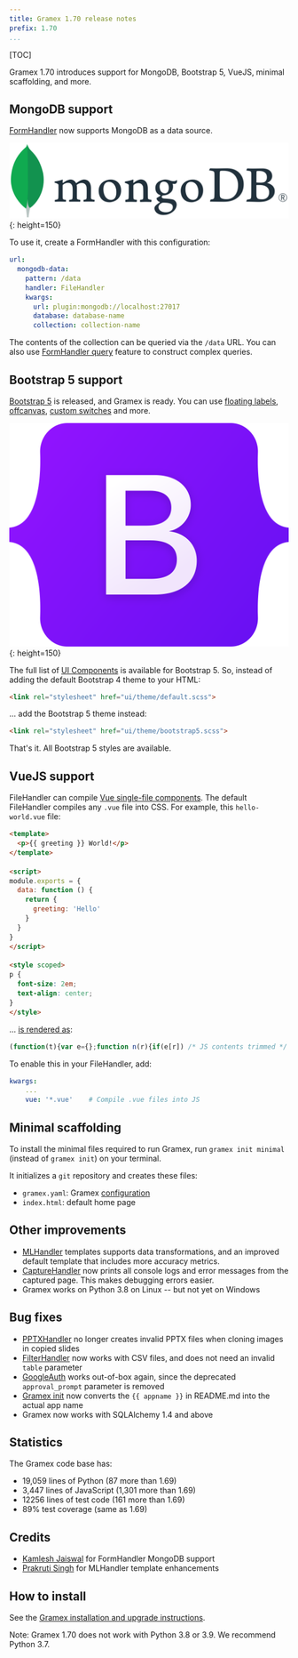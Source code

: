 ```yaml
---
title: Gramex 1.70 release notes
prefix: 1.70
...
```


[TOC]

Gramex 1.70 introduces support for MongoDB, Bootstrap 5, VueJS, minimal scaffolding, and more.


## MongoDB support

[FormHandler](../../formhandler/) now supports MongoDB as a data source.

![MongoDB logo](mongodb-logo.svg){: height=150}

To use it, create a FormHandler with this configuration:

```yaml
url:
  mongodb-data:
    pattern: /data
    handler: FileHandler
    kwargs:
      url: plugin:mongodb://localhost:27017
      database: database-name
      collection: collection-name
```

The contents of the collection can be queried via the `/data` URL. You can also use
[FormHandler query](../../formhandler/#formhandler-query) feature to construct complex queries.


## Bootstrap 5 support

[Bootstrap 5](https://getbootstrap.com/docs/5.0/getting-started/introduction/) is released, and Gramex is ready. You can use
[floating labels](https://getbootstrap.com/docs/5.0/forms/floating-labels/),
[offcanvas](https://getbootstrap.com/docs/5.0/components/offcanvas/),
[custom switches](https://getbootstrap.com/docs/5.0/forms/checks-radios/) and more.

![Bootstrap logo](bootstrap-logo.svg){: height=150}

The full list of [UI Components](../../uicomponents/) is available for Bootstrap 5. So, instead of adding the default Bootstrap 4 theme to your HTML:

```html
<link rel="stylesheet" href="ui/theme/default.scss">
```

... add the Bootstrap 5 theme instead:

```html
<link rel="stylesheet" href="ui/theme/bootstrap5.scss">
```

That's it. All Bootstrap 5 styles are available.


## VueJS support

FileHandler can compile [Vue single-file components](https://vuejs.org/v2/guide/single-file-components.html).
The default FileHandler compiles any `.vue` file into CSS. For example, this `hello-world.vue` file:

```html
<template>
  <p>{{ greeting }} World!</p>
</template>

<script>
module.exports = {
  data: function () {
    return {
      greeting: 'Hello'
    }
  }
}
</script>

<style scoped>
p {
  font-size: 2em;
  text-align: center;
}
</style>
```

... [is rendered as](../../filehandler/hello-world.vue):

```js
(function(t){var e={};function n(r){if(e[r]) /* JS contents trimmed */
```

To enable this in your FileHandler, add:

```yaml
kwargs:
    ...
    vue: '*.vue'    # Compile .vue files into JS
```


## Minimal scaffolding

To install the minimal files required to run Gramex, run `gramex init minimal` (instead of `gramex init`) on your terminal.

<link rel="stylesheet" type="text/css" href="../../node_modules/asciinema-player/resources/public/css/asciinema-player.css">
<asciinema-player src="../../init/gramex-init-minimal.rec" cols="100" rows="20" idle-time-limit="0.5" font-size=""></asciinema-player>
<script src="../../node_modules/asciinema-player/resources/public/js/asciinema-player.js"></script>

It initializes a `git` repository and creates these files:

- `gramex.yaml`: Gramex [configuration](../../config/)
- `index.html`: default home page


## Other improvements

- [MLHandler](../../mlhandler/) templates supports data transformations, and an improved default template that includes more accuracy metrics.
- [CaptureHandler](../../capturehandler/) now prints all console logs and error messages from the captured page. This makes debugging errors easier.
- Gramex works on Python 3.8 on Linux -- but not yet on Windows

## Bug fixes

- [PPTXHandler](../../pptxhandler/) no longer creates invalid PPTX files when cloning images in copied slides
- [FilterHandler](../../filterhandler/) now works with CSV files, and does not need an invalid `table` parameter
- [GoogleAuth](../../auth/#google-auth) works out-of-box again, since the deprecated `approval_prompt` parameter is removed
- [Gramex init](../../init/) now converts the `{{ appname }}` in README.md into the actual app name
- Gramex now works with SQLAlchemy 1.4 and above

## Statistics

The Gramex code base has:

- 19,059 lines of Python (87 more than 1.69)
- 3,447 lines of JavaScript (1,301 more than 1.69)
- 12256 lines of test code (161 more than 1.69)
- 89% test coverage (same as 1.69)

## Credits

- [Kamlesh Jaiswal](https://github.com/kamleshdjango) for FormHandler MongoDB support
- [Prakruti Singh](https://github.com/prakrutisingh24) for MLHandler template enhancements

## How to install

See the [Gramex installation and upgrade instructions](../../install/).

Note: Gramex 1.70 does not work with Python 3.8 or 3.9. We recommend Python 3.7.
